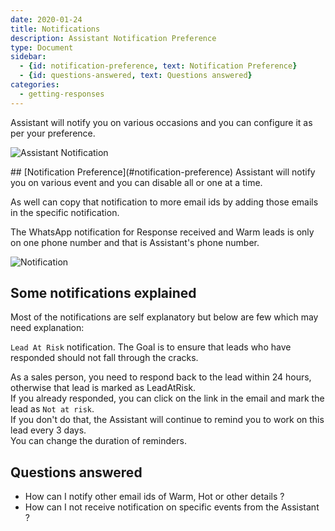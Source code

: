 ```yaml
---
date: 2020-01-24
title: Notifications
description: Assistant Notification Preference
type: Document
sidebar:
  - {id: notification-preference, text: Notification Preference}
  - {id: questions-answered, text: Questions answered}
categories:
  - getting-responses
---
```

Assistant will notify you on various occasions and you can configure it as per your preference.

![Assistant Notification](../../images/assistant-notification.png)

<a name="notification-preference"/>
## [Notification Preference](#notification-preference)
Assistant will notify you on various event and you can disable all or one at a time. 

As well can copy that notification to more email ids by adding those emails in the specific notification.

The WhatsApp notification for Response received and Warm leads is only on one phone number and that is Assistant's phone number. 

![Notification](../../images/notification.png)

## Some notifications explained
Most of the notifications are self explanatory but below are few which may need explanation:

`Lead At Risk` notification. The Goal is to ensure that leads who have responded should not fall through the cracks.   

As a sales person, you need to respond back to the lead within 24 hours, otherwise that lead is marked as LeadAtRisk.   
If you already responded, you can click on the link in the email and mark the lead as `Not at risk`.  
If you don't do that, the Assistant will continue to remind you to work on this lead every 3 days.  
You can change the duration of reminders.  

## Questions answered
- How can I notify other email ids of Warm, Hot or other details ?
- How can I not receive notification on specific events from the Assistant ?

